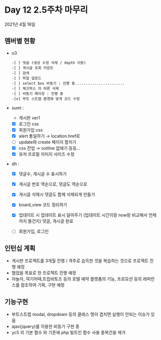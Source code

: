 
# Day  12 2.5주차 마무리 


2021년 4월 16일

## 멤버별 현황
 - o3 

       -[ ] 댓글 (생성 수정 삭제 / depth 이용)
       -[ ] 게시글 조회 카운트
       -[ ] 검색
       -[ ] 파일 업로드
       -[ ] select box 비동기 : 진행 중.......................
       -[ ] 체크박스 의 따른 삭제
       -[ ] 비동기 페이징 : 진행 중
       -[x] 부트 스트랩 환경에 맞게 코드 수정

 - sumi : 

      - 게시판 ver1
      - [x]  로그인 css
      - [x]  회원가입 css
      - [x]  alert 통일하기 → location.href로
      - [ ]  update와 create 페이지 합치기
      - [x]  css 잔업 → outline 없애기 등등...
      - [x]  유저 프로필 이미지 사이즈 수정

 - dh :


      - [x]  댓글수, 게시글 수 표시하기
      - [x]  게시글 번호 역순으로, 댓글도 역순으로
      - [x]  게시글 삭제시 댓글도 함께 삭제되게 만들기
      - [x]  board_view 코드 정리하기
      - [x]  업데이트 시 업데이트 표시 달아주기 (업데이트 시간이랑 now랑 비교해서 언제까지 뜰건지) 댓글, 게시글 완료
      - [ ]  회원가입, 로그인
            

## 인턴십 계획

- 게시판 프로젝트를 3개월 진행 / 격주로 습득한 것을 복습하는 것으로 프로젝트 진행 예정
- 협업을 목표로 한 프로젝트 진행 예정
- 야놀자, 여기어때,트립비토즈 등의 호텔 예약 플랫폼의 기능, 프로모션 등의 레퍼런스를 참조하여 기획, 구현 예정


## 기능구현

- 부트스트랩 modal, dropdown 등의 클래스 명이 겹치면 실행이 안되는 이슈가 있음
- ajax(jquery)를 이용한 비동기 구현 중
- yc5 의 기본 함수 와 기존에 php 빌트인 함수 사용 중복건을 제거
